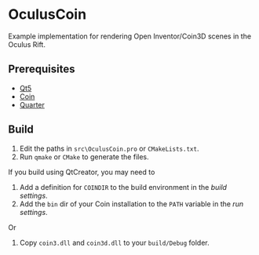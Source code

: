 OculusCoin
==========

Example implementation for rendering Open Inventor/Coin3D scenes in the Oculus Rift.


Prerequisites
------------

- [Qt5](http://qt-project.org/)
- [Coin](https://bitbucket.org/Coin3D/coin/wiki/Home)
- [Quarter](https://bitbucket.org/Coin3D/quarter)


Build
-----

1. Edit the paths in `src\OculusCoin.pro` or `CMakeLists.txt`.
2. Run `qmake` or `CMake` to generate the files.

If you build using QtCreator, you may need to

1. Add a definition for `COINDIR` to the build environment in the *build settings*.
2. Add the `bin` dir of your Coin installation to the `PATH` variable in the *run settings*.
 
Or
1. Copy `coin3.dll` and `coin3d.dll` to your `build/Debug` folder.